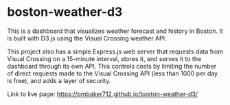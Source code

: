 # boston-weather-d3

This is a dashboard that visualizes weather forecast and history in Boston.
It is built with D3.js using the Visual Crossing weather API.

This project also has a simple Express.js web server that requests data from Visual Crossing on a 15-minute interval, stores it, and serves it to the dashboard through its own API.
This controls costs by limiting the number of direct requests made to the Visual Crossing API (less than 1000 per day is free), and adds a layer of security.

Link to live page: https://pmbaker712.github.io/boston-weather-d3/
